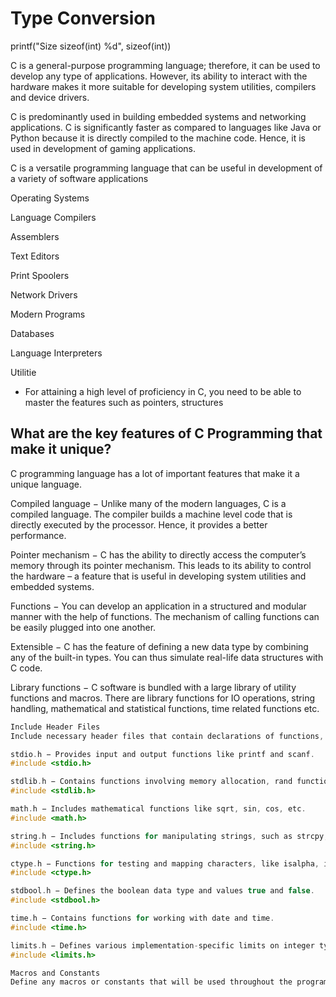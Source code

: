 # Type Conversion

printf("Size sizeof(int) %d", sizeof(int))

C is a general-purpose programming language; therefore, it can be used to develop any type of applications. However, its ability to interact with the hardware makes it more suitable for developing system utilities, compilers and device drivers.

C is predominantly used in building embedded systems and networking applications. C is significantly faster as compared to languages like Java or Python because it is directly compiled to the machine code. Hence, it is used in development of gaming applications.

C is a versatile programming language that can be useful in development of a variety of software applications

Operating Systems

Language Compilers

Assemblers

Text Editors

Print Spoolers

Network Drivers

Modern Programs

Databases

Language Interpreters

Utilitie

- For attaining a high level of proficiency in C, you need to be able to master the features such as pointers, structures

## What are the key features of C Programming that make it unique?

C programming language has a lot of important features that make it a unique language.

Compiled language − Unlike many of the modern languages, C is a compiled language. The compiler builds a machine level code that is directly executed by the processor. Hence, it provides a better performance.

Pointer mechanism − C has the ability to directly access the computer’s memory through its pointer mechanism. This leads to its ability to control the hardware – a feature that is useful in developing system utilities and embedded systems.

Functions − You can develop an application in a structured and modular manner with the help of functions. The mechanism of calling functions can be easily plugged into one another.

Extensible − C has the feature of defining a new data type by combining any of the built-in types. You can thus simulate real-life data structures with C code.

Library functions − C software is bundled with a large library of utility functions and macros. There are library functions for IO operations, string handling, mathematical and statistical functions, time related functions etc.

```c
Include Header Files
Include necessary header files that contain declarations of functions, constants, and macros that can be used in one or more source code files. Some popular header files are as −

stdio.h − Provides input and output functions like printf and scanf.
#include <stdio.h>

stdlib.h − Contains functions involving memory allocation, rand function, and other utility functions.
#include <stdlib.h>

math.h − Includes mathematical functions like sqrt, sin, cos, etc.
#include <math.h>

string.h − Includes functions for manipulating strings, such as strcpy, strlen, etc.
#include <string.h>

ctype.h − Functions for testing and mapping characters, like isalpha, isdigit, etc.
#include <ctype.h>

stdbool.h − Defines the boolean data type and values true and false.
#include <stdbool.h>

time.h − Contains functions for working with date and time.
#include <time.h>

limits.h − Defines various implementation-specific limits on integer types.
#include <limits.h>

Macros and Constants
Define any macros or constants that will be used throughout the program. Macros and constants are optional.
```

